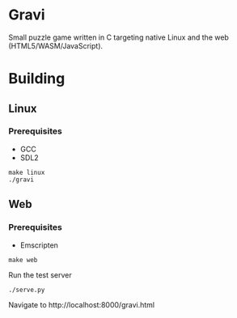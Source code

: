 # Gravi

Small puzzle game written in C targeting native Linux and the web (HTML5/WASM/JavaScript).

# Building

## Linux

### Prerequisites
* GCC
* SDL2

```
make linux
./gravi
```

## Web

### Prerequisites
* Emscripten

```
make web
```

Run the test server
```
./serve.py
```
Navigate to http://localhost:8000/gravi.html